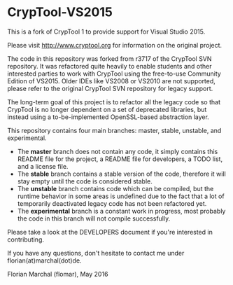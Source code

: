 # CrypTool-VS2015

This is a fork of CrypTool 1 to provide support for Visual Studio 2015.

Please visit http://www.cryptool.org for information on the original project.

The code in this repository was forked from r3717 of the CrypTool SVN repository. It was refactored quite heavily to enable students and other interested parties to work with CrypTool using the free-to-use Community Edition of VS2015. Older IDEs like VS2008 or VS2010 are not supported, please refer to the original CrypTool SVN repository for legacy support.

The long-term goal of this project is to refactor all the legacy code so that CrypTool is no longer dependent on a set of deprecated libraries, but instead using a to-be-implemented OpenSSL-based abstraction layer.

This repository contains four main branches: master, stable, unstable, and experimental.

- The **master** branch does not contain any code, it simply contains this README file for the project, a README file for developers, a TODO list, and a license file.
- The **stable** branch contains a stable version of the code, therefore it will stay empty until the code is considered stable.
- The **unstable** branch contains code which can be compiled, but the runtime behavior in some areas is undefined due to the fact that a lot of temporarily deactivated legacy code has not been refactored yet.
- The **experimental** branch is a constant work in progress, most probably the code in this branch will not compile successfully.

Please take a look at the DEVELOPERS document if you're interested in contributing.

If you have any questions, don't hesitate to contact me under florian(at)marchal(dot)de.

Florian Marchal (flomar), May 2016
